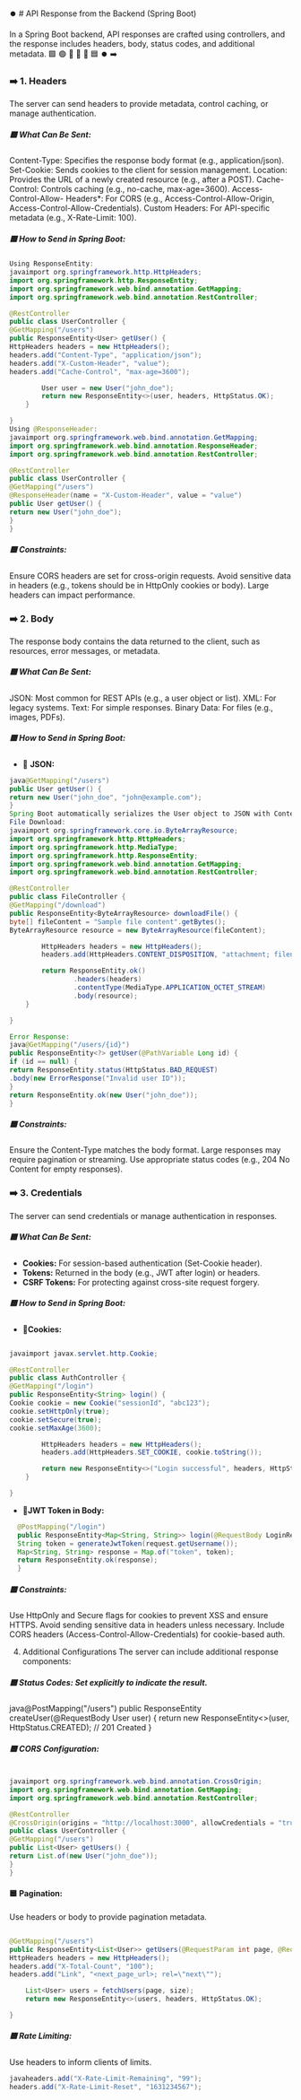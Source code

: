 ⏺️ # API Response from the Backend (Spring Boot)

In a Spring Boot backend, API responses are crafted using controllers, and the response includes headers, body, status codes, and additional metadata.
🟩 🟢 🔷 🔹 🔵 🟦 ⏺️ ➡️

### ➡️ 1. Headers

The server can send headers to provide metadata, control caching, or manage authentication.

##### 🟦 What Can Be Sent:

Content-Type: Specifies the response body format (e.g., application/json).
Set-Cookie: Sends cookies to the client for session management.
Location: Provides the URL of a newly created resource (e.g., after a POST).
Cache-Control: Controls caching (e.g., no-cache, max-age=3600).
Access-Control-Allow- Headers\*: For CORS (e.g., Access-Control-Allow-Origin, Access-Control-Allow-Credentials).
Custom Headers: For API-specific metadata (e.g., X-Rate-Limit: 100).

##### 🟦 How to Send in Spring Boot:

```java
Using ResponseEntity:
javaimport org.springframework.http.HttpHeaders;
import org.springframework.http.ResponseEntity;
import org.springframework.web.bind.annotation.GetMapping;
import org.springframework.web.bind.annotation.RestController;

@RestController
public class UserController {
@GetMapping("/users")
public ResponseEntity<User> getUser() {
HttpHeaders headers = new HttpHeaders();
headers.add("Content-Type", "application/json");
headers.add("X-Custom-Header", "value");
headers.add("Cache-Control", "max-age=3600");

        User user = new User("john_doe");
        return new ResponseEntity<>(user, headers, HttpStatus.OK);
    }

}
Using @ResponseHeader:
javaimport org.springframework.web.bind.annotation.GetMapping;
import org.springframework.web.bind.annotation.ResponseHeader;
import org.springframework.web.bind.annotation.RestController;

@RestController
public class UserController {
@GetMapping("/users")
@ResponseHeader(name = "X-Custom-Header", value = "value")
public User getUser() {
return new User("john_doe");
}
}

```

##### 🟦 Constraints:

Ensure CORS headers are set for cross-origin requests.
Avoid sensitive data in headers (e.g., tokens should be in HttpOnly cookies or body).
Large headers can impact performance.

### ➡️ 2. Body

The response body contains the data returned to the client, such as resources, error messages, or metadata.

##### 🟦 What Can Be Sent:

JSON: Most common for REST APIs (e.g., a user object or list).
XML: For legacy systems.
Text: For simple responses.
Binary Data: For files (e.g., images, PDFs).

##### 🟦 How to Send in Spring Boot:

- 🔵 **JSON:**

```java
java@GetMapping("/users")
public User getUser() {
return new User("john_doe", "john@example.com");
}
Spring Boot automatically serializes the User object to JSON with Content-Type: application/json.
File Download:
javaimport org.springframework.core.io.ByteArrayResource;
import org.springframework.http.HttpHeaders;
import org.springframework.http.MediaType;
import org.springframework.http.ResponseEntity;
import org.springframework.web.bind.annotation.GetMapping;
import org.springframework.web.bind.annotation.RestController;

@RestController
public class FileController {
@GetMapping("/download")
public ResponseEntity<ByteArrayResource> downloadFile() {
byte[] fileContent = "Sample file content".getBytes();
ByteArrayResource resource = new ByteArrayResource(fileContent);

        HttpHeaders headers = new HttpHeaders();
        headers.add(HttpHeaders.CONTENT_DISPOSITION, "attachment; filename=sample.txt");

        return ResponseEntity.ok()
                .headers(headers)
                .contentType(MediaType.APPLICATION_OCTET_STREAM)
                .body(resource);
    }

}

Error Response:
java@GetMapping("/users/{id}")
public ResponseEntity<?> getUser(@PathVariable Long id) {
if (id == null) {
return ResponseEntity.status(HttpStatus.BAD_REQUEST)
.body(new ErrorResponse("Invalid user ID"));
}
return ResponseEntity.ok(new User("john_doe"));
}
```

##### 🟦 Constraints:

Ensure the Content-Type matches the body format.
Large responses may require pagination or streaming.
Use appropriate status codes (e.g., 204 No Content for empty responses).

### ➡️ 3. Credentials

The server can send credentials or manage authentication in responses.

##### 🟦 What Can Be Sent:

- **Cookies:** For session-based authentication (Set-Cookie header).
- **Tokens:** Returned in the body (e.g., JWT after login) or headers.
- **CSRF Tokens:** For protecting against cross-site request forgery.

##### 🟦 How to Send in Spring Boot:

- **🔵Cookies:**

```java

javaimport javax.servlet.http.Cookie;

@RestController
public class AuthController {
@GetMapping("/login")
public ResponseEntity<String> login() {
Cookie cookie = new Cookie("sessionId", "abc123");
cookie.setHttpOnly(true);
cookie.setSecure(true);
cookie.setMaxAge(3600);

        HttpHeaders headers = new HttpHeaders();
        headers.add(HttpHeaders.SET_COOKIE, cookie.toString());

        return new ResponseEntity<>("Login successful", headers, HttpStatus.OK);
    }

}
```

- **🔵JWT Token in Body:**

```java
  @PostMapping("/login")
  public ResponseEntity<Map<String, String>> login(@RequestBody LoginRequest request) {
  String token = generateJwtToken(request.getUsername());
  Map<String, String> response = Map.of("token", token);
  return ResponseEntity.ok(response);
  }
```

##### 🟦 Constraints:

Use HttpOnly and Secure flags for cookies to prevent XSS and ensure HTTPS.
Avoid sending sensitive data in headers unless necessary.
Include CORS headers (Access-Control-Allow-Credentials) for cookie-based auth.

4. Additional Configurations
   The server can include additional response components:

##### 🟦 Status Codes: Set explicitly to indicate the result.

java@PostMapping("/users")
public ResponseEntity<User> createUser(@RequestBody User user) {
return new ResponseEntity<>(user, HttpStatus.CREATED); // 201 Created
}

##### 🟦 CORS Configuration:

```java

javaimport org.springframework.web.bind.annotation.CrossOrigin;
import org.springframework.web.bind.annotation.GetMapping;
import org.springframework.web.bind.annotation.RestController;

@RestController
@CrossOrigin(origins = "http://localhost:3000", allowCredentials = "true")
public class UserController {
@GetMapping("/users")
public List<User> getUsers() {
return List.of(new User("john_doe"));
}
}

```

#### 🟦 Pagination:

Use headers or body to provide pagination metadata.

```java

@GetMapping("/users")
public ResponseEntity<List<User>> getUsers(@RequestParam int page, @RequestParam int size) {
HttpHeaders headers = new HttpHeaders();
headers.add("X-Total-Count", "100");
headers.add("Link", "<next_page_url>; rel=\"next\"");

    List<User> users = fetchUsers(page, size);
    return new ResponseEntity<>(users, headers, HttpStatus.OK);

}

```

##### 🟦 Rate Limiting:

Use headers to inform clients of limits.

```java
javaheaders.add("X-Rate-Limit-Remaining", "99");
headers.add("X-Rate-Limit-Reset", "1631234567");
```
